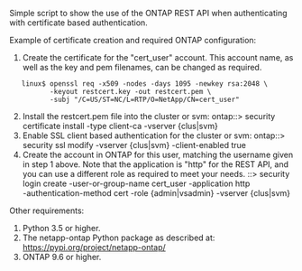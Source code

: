 Simple script to show the use of the ONTAP REST API when authenticating
with certificate based authentication.

Example of certificate creation and required ONTAP configuration:
1. Create the certificate for the "cert_user" account.  This account name,
   as well as the key and pem filenames, can be changed as required.
~~~text
   linux$ openssl req -x509 -nodes -days 1095 -newkey rsa:2048 \
          -keyout restcert.key -out restcert.pem \
          -subj "/C=US/ST=NC/L=RTP/O=NetApp/CN=cert_user"
~~~
2. Install the restcert.pem file into the cluster or svm:
   ontap::> security certificate install -type client-ca -vserver {clus|svm}
3. Enable SSL client based authentication for the cluster or svm:
   ontap::> security ssl modify -vserver {clus|svm} -client-enabled true
4. Create the account in ONTAP for this user, matching the username given in
   step 1 above.  Note that the application is "http" for the REST API, and
   you can use a different role as required to meet your needs.
   ::> security login create -user-or-group-name cert_user -application http \
       -authentication-method cert -role {admin|vsadmin} -vserver {clus|svm}

Other requirements:
1. Python 3.5 or higher.
2. The netapp-ontap Python package as described at:
   https://pypi.org/project/netapp-ontap/
3. ONTAP 9.6 or higher.


